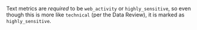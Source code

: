 Text metrics are _required_ to be `web_activity` or `highly_sensitive`, so even though this is more like `technical` (per the Data Review), it is marked as `highly_sensitive`.
